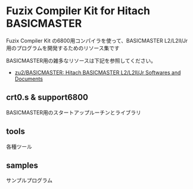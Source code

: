 # Fuzix Compiler Kit for Hitach BASICMASTER

Fuzix Compiler Kit の6800用コンパイラを使って、BASICMASTER L2/L2II/Jr 用のプログラムを開発するためのリソース集です

BASICMASTER用の雑多なリソースは下記を参照してください。

- [zu2/BASICMASTER: Hitach BASICMASTER L2/L2II/Jr Softwares and Documents](https://github.com/zu2/BASICMASTER)

## crt0.s & support6800

BASICMASTER用のスタートアップルーチンとライブラリ

## tools

各種ツール

## samples

サンプルプログラム
